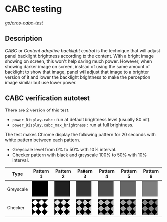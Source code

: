 # CABC testing
*[go/cros-cabc-test][go-link]*

## Description

*CABC* or *Content adaptive backlight control* is the technique that will adjust
panel backlight brightness according to the content. With a bright image showing
on screen, this won't help saving much power. However, when showing darker image
on screen, instead of using the same amount of backlight to show that image,
panel will adjust that image to a brighter version of it and lower the backlight
brightness to make the perception image similar but use lower power.

## CABC verification autotest

There are 2 version of this test.
* `power_Display.cabc` : run at default brightness level (usually 80 nit).
* `power_Display.cabc_max_brightness` : run at full brightness.

The test makes Chrome display the following pattern for 20 seconds with
white pattern between each pattern.

* Greyscale level from 0% to 50% with 10% interval.
* Checker pattern with black and greyscale 100% to 50% with 10% interval.

| Type      | Pattern 1   | Pattern 2  | Pattern 3  | Pattern 4  | Pattern 5  | Pattern 6  |
|-----------|-------------|------------|------------|------------|------------|------------|
| Greyscale | ![0%][g0]   | ![10%][g1] | ![20%][g2] | ![30%][g3] | ![40%][g4] | ![50%][g5] |
| Checker   | ![100%][c0] | ![90%][c1] | ![80%][c2] | ![70%][c3] | ![60%][c4] | ![50%][c5] |

[go-link]: http://goto.google.com/cros-cabc-test
[g0]: png/black.png
[g1]: png/grey10.png
[g2]: png/grey20.png
[g3]: png/grey30.png
[g4]: png/grey40.png
[g5]: png/grey50.png
[c0]: png/checker1.png
[c1]: png/checker90.png
[c2]: png/checker80.png
[c3]: png/checker70.png
[c4]: png/checker60.png
[c5]: png/checker50.png

